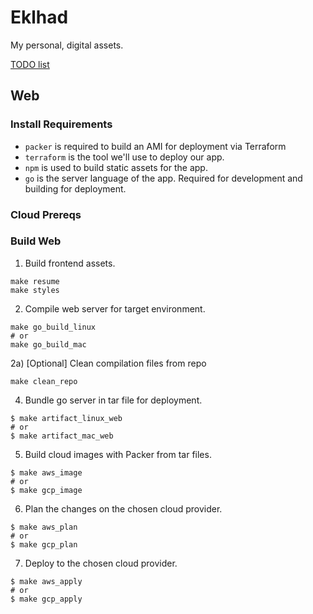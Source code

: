 # Eklhad

My personal, digital assets.

[TODO list](https://app.asana.com/0/1003113032464624/1003115450055924)

## Web

### Install Requirements
- `packer` is required to build an AMI for deployment via Terraform
- `terraform` is the tool we'll use to deploy our app. 
- `npm` is used to build static assets for the app.
- `go` is the server language of the app. Required for development and building for deployment.


### Cloud Prereqs

### Build Web

1) Build frontend assets.
```
make resume
make styles
```

2) Compile web server for target environment.

```
make go_build_linux
# or 
make go_build_mac
```

2a) [Optional] Clean compilation files from repo

```
make clean_repo
```

4) Bundle go server in tar file for deployment.

```
$ make artifact_linux_web
# or
$ make artifact_mac_web
```

5) Build cloud images with Packer from tar files.

```
$ make aws_image
# or
$ make gcp_image
```

6) Plan the changes on the chosen cloud provider.

```
$ make aws_plan
# or
$ make gcp_plan
```

7) Deploy to the chosen cloud provider.

```
$ make aws_apply
# or
$ make gcp_apply
```

